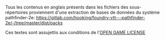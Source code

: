 Tous les contenus en anglais présents dans les fichiers des sous-répertoires proviennent
d'une extraction de bases de données du système pathfinder-2e: 
https://gitlab.com/hooking/foundry-vtt---pathfinder-2e/-/tree/master/dist/packs

Ces textes sont assujettis aux conditions de l'[OPEN GAME LICENSE](../OPEN%20GAME%20LICENSE)
